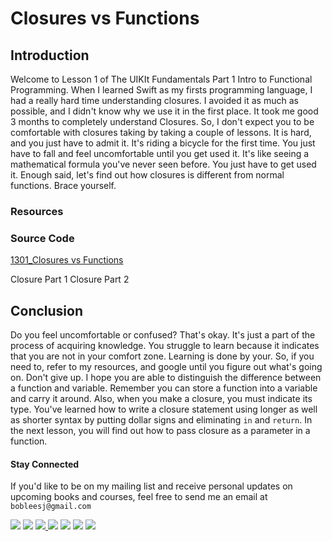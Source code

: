 # Closures vs Functions


## Introduction
Welcome to Lesson 1 of The UIKIt Fundamentals Part 1 Intro to Functional Programming. When I learned Swift as my firsts programming language, I had a really hard time understanding closures. I avoided it as much as possible, and I didn't know why we use it in the first place. It took me good 3 months to completely understand Closures. So, I don't expect you to be comfortable with closures taking by taking a couple of lessons. It is hard, and you just have to admit it. It's riding a bicycle for the first time. You just have to fall and feel uncomfortable until you get used it. It's like seeing a mathematical formula you've never seen before. You just have to get used it. Enough said, let's find out how closures is different from normal functions. Brace yourself.

### Resources
### Source Code
[1301_Closures vs Functions](https://www.dropbox.com/sh/lrzldf9n402hm3c/AACLZ8h2N9LY1NGLMVoJJzz0a?dl=0)

Closure Part 1
Closure Part 2

## Conclusion
Do you feel uncomfortable or confused? That's okay. It's just a part of the process of acquiring knowledge. You struggle to learn because it indicates that you are not in your comfort zone. Learning is done by your. So, if you need to, refer to my resources, and google until you figure out what's going on. Don't give up. I hope you are able to distinguish the difference between a function and variable. Remember you can store a function into a variable and carry it around. Also, when you make a closure, you must indicate its type. You've learned how to write a closure statement using longer as well as shorter syntax by putting dollar signs and eliminating `in` and `return`. In the next lesson, you will find out how to pass closure as a parameter in a function.

#### Stay Connected
If you'd like to be on my mailing list and receive personal updates on upcoming books and courses, feel free to send me an email at `bobleesj@gmail.com`
<p>
<a href="http://bobthedeveloper.io"><img src="https://img.shields.io/badge/Personal-Website-333333.svg"></a>
<a href="https://facebook.com/bobthedeveloper"><img src="https://img.shields.io/badge/Facebook-Like-3B5998.svg"></a> <a href="https://youtube.com/bobthedeveloper"><img src="https://img.shields.io/badge/YouTube-Subscribe-CE1312.svg"</a> <a href="https://twitter.com/bobleesj"><img src="https://img.shields.io/badge/Twitter-Follow-55ACEE.svg"></a> <a href="https://instagram.com/bobthedev
"><img src="https://img.shields.io/badge/Instagram-Follow-BB2F92.svg"></a> <a href="https://linkedin.com/in/bobleesj"><img src= "https://img.shields.io/badge/LinkedIn-Connect-0077B5.svg"></a>
<a href="https://medium.com/@bobleesj"><img src="https://img.shields.io/badge/Medium-Read-00AB6C.svg"/></a>
</p>
